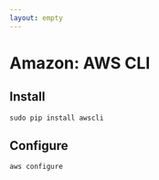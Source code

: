 ```yaml
---
layout: empty
---
```


# Amazon: AWS CLI

## Install
```
sudo pip install awscli
```

## Configure
```
aws configure
```

